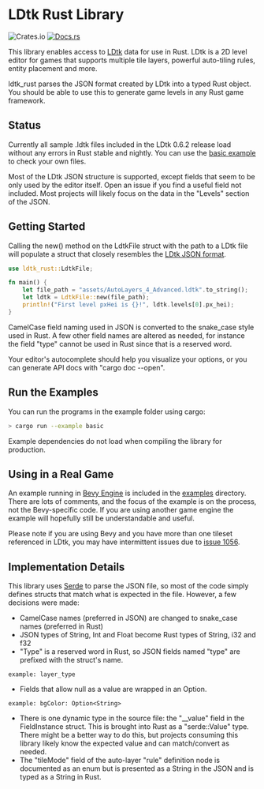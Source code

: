 
# LDtk Rust Library

![Crates.io](https://img.shields.io/crates/v/ldtk_rust.svg)
[![Docs.rs](https://docs.rs/ldtk_rust/badge.svg)](https://docs.rs/ldtk_rust)

This library enables access to [LDtk](https://ldtk.io) data for use in Rust.
LDtk is a 2D level editor for games that supports multiple tile layers, powerful
auto-tiling rules, entity placement and more.

ldtk_rust parses the JSON format created by LDtk into a typed Rust object.
You should be able to use this to generate game levels in any Rust game framework.

## Status

Currently all sample .ldtk files included in the LDtk 0.6.2 release load without
any errors in Rust stable and nightly. You can use the [basic example](examples/basic.rs)
 to check your own files.

Most of the LDtk JSON structure is supported, except fields that seem
to be only used by the editor itself. Open an issue if you find a useful field
not included. Most projects will likely focus on the data in the "Levels" section
of the JSON.

## Getting Started

Calling the new() method on the LdtkFile struct with the path to a LDtk file will
populate a struct that closely resembles the [LDtk JSON format](https://ldtk.io/json/).

```rust
use ldtk_rust::LdtkFile;

fn main() {
    let file_path = "assets/AutoLayers_4_Advanced.ldtk".to_string();
    let ldtk = LdtkFile::new(file_path);
    println!("First level pxHei is {}!", ldtk.levels[0].px_hei);
}
```

CamelCase field naming used in JSON is converted to the snake_case style used in Rust.
A few other field names are altered as needed, for instance the field "type" cannot be
used in Rust since that is a reserved word.

Your editor's autocomplete should help you visualize your options, or you can generate
API docs with "cargo doc --open".

## Run the Examples

You can run the programs in the example folder using cargo:

```bash
> cargo run --example basic
```

Example dependencies do not load when compiling the library for production.

## Using in a Real Game

An example running in [Bevy Engine](https://bevyengine.org/) is included in the [examples](examples/) directory.
There are lots of comments, and the focus of the example is on the process, not the Bevy-specific code. If you
are using another game engine the example will hopefully still be understandable and useful.

Please note if you are using Bevy and you have more than one tileset referenced in LDtk, you may have 
intermittent issues due to [issue 1056](https://github.com/bevyengine/bevy/issues/1056).


## Implementation Details

This library uses [Serde](https://serde.rs/) to parse the JSON file, so most of the code simply defines structs
that match what is expected in the file. However, a few decisions were made:

* CamelCase names (preferred in JSON) are changed to snake_case names (preferred in Rust)
* JSON types of String, Int and Float become Rust types of String, i32 and f32
* "Type" is a reserved word in Rust, so JSON fields named "type" are prefixed with the struct's name.
```
example: layer_type
```
* Fields that allow null as a value are wrapped in an Option.
```
example: bgColor: Option<String>
```
* There is one dynamic type in the source file: the "__value" field in the FieldInstance struct.
This is brought into Rust as a "serde::Value" type. There might be a better way to do this, but
projects consuming this library likely know the expected value and can match/convert as needed.
* The "tileMode" field of the auto-layer "rule" definition node is documented as an enum but is
presented as a String in the JSON and is typed as a String in Rust.